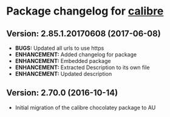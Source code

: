 # Package changelog for [calibre](https://chocolatey.org/packages/calibre)

## Version: 2.85.1.20170608 (2017-06-08)
- **BUGS:** Updated all urls to use https
- **ENHANCEMENT:** Added changelog for package
- **ENHANCEMENT:** Embedded package
- **ENHANCEMENT:** Extracted Description to its own file
- **ENHANCEMENT:** Updated description

## Version: 2.70.0 (2016-10-14)
- Initial migration of the calibre chocolatey package to AU
